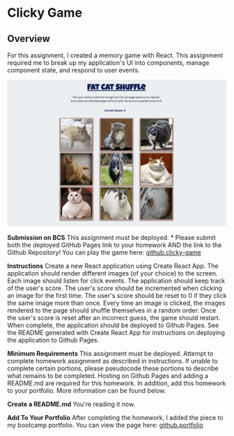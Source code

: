 # **Clicky Game**

## **Overview**
For this assignment, I created a memory game with React. This assignment required me to break up my application's UI into components, manage component state, and respond to user events.

![Image of Clicky Game](public/Clicky-3x2.jpg)

**Submission on BCS**
This assignment must be deployed. * Please submit both the deployed GitHub Pages link to your homework AND the link to the Github Repository! You can play the game here: [github.clicky-game](https://github.com/djreichel/clicky-game/blob/master/public/index.html)

**Instructions**
Create a new React application using Create React App.
The application should render different images (of your choice) to the screen. Each image should listen for click events.
The application should keep track of the user's score. The user's score should be incremented when clicking an image for the first time. The user's score should be reset to 0 if they click the same image more than once.
Every time an image is clicked, the images rendered to the page should shuffle themselves in a random order.
Once the user's score is reset after an incorrect guess, the game should restart.
When complete, the application should be deployed to Github Pages. See the README generated with Create React App for instructions on deploying the application to Github Pages.

**Minimum Requirements**
This assignment must be deployed. Attempt to complete homework assignment as described in instructions. If unable to complete certain portions, please pseudocode these portions to describe what remains to be completed. Hosting on Github Pages and adding a README.md are required for this homework. In addition, add this homework to your portfolio. More information can be found below.

**Create a README.md**
You're reading it now.

**Add To Your Portfolio**
After completing the homework, I added the piece to my bootcamp portfolio. You can view the page here: [github.portfolio](https://djreichel.github.io/Bootstrap-Portfolio/portfolio.html)
